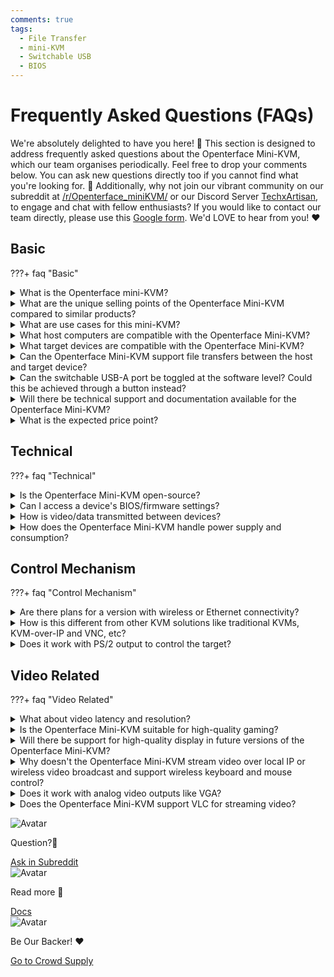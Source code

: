 ```yaml
---
comments: true
tags:
  - File Transfer
  - mini-KVM
  - Switchable USB
  - BIOS
---
```


# Frequently Asked Questions (FAQs)

We're absolutely delighted to have you here! 🌟 This section is designed to address frequently asked questions about the Openterface Mini-KVM, which our team organises periodically. Feel free to drop your comments below. You can ask new questions directly too if you cannot find what you're looking for. 📝 Additionally, why not join our vibrant community on our subreddit at [/r/Openterface_miniKVM/](https://www.reddit.com/r/Openterface_miniKVM/) or our Discord Server [TechxArtisan](https://discord.gg/4khsrbGS), to engage and chat with fellow enthusiasts? If you would like to contact our team directly, please use this [Google form](https://forms.gle/rwDDsMbs5pFwq7227). We'd LOVE to hear from you! ❤️

## Basic

???+ faq "Basic"
      <details class="frequent-question">
         <summary>What is the Openterface mini-KVM?</summary>
         The Openterface Mini-KVM is a portable device that allows control over another computer through [USB and HDMI connection](/quick-start/#connection). This KVM-over-USB solution captures video via HDMI and simulates a keyboard and mouse input. It enables to use your own laptop to display and control the target device directly. This tool is handy for tech enthusiasts and IT professionals for configuring or troubleshooting headless devices without the need for extra monitor, keyboard and mouse, especially in cases where the network connection is unreliable or not available at all.
      </details>
      <details class="frequent-question">
         <summary>What are the unique selling points of the Openterface Mini-KVM compared to similar products?</summary>
         The Openterface Mini-KVM stands out for its plug-and-play functionality, direct BIOS-level access, portable design, and a switchable USB-A port shared between host and target. It offers a stable and fast control experience without network dependency, making it ideal for uncertain situations where network access is limited or unreliable. It is about using your own laptop effectivly to do configuring for headless device: plug in, do things, and then move on to next one, without concern of network.
      </details>
      <details class="frequent-question">
         <summary>What are use cases for this mini-KVM?</summary>
         Please check out this page: [Use Cases](/use-cases)
      </details>
      <details class="frequent-question">
         <summary>What host computers are compatible with the Openterface Mini-KVM?</summary>
         To use this mini-KVM, the host computer must install one of these [host applications](/quick-start/#install-host-application) to support MacOS, Windows and Linux. Web-based extension and Android apps are currently under development.
      </details>
      <details class="frequent-question">
         <summary>What target devices are compatible with the Openterface Mini-KVM?</summary>
         No pre-installation or configuration is required on the target device. As long as the target device supports UI operations with video output (HDMI, VGA, e.g.) and has a USB port to receive emulated keyboard and mouse control (HID) signals, it can be used. Thus, Supported target device platforms include Windows, macOS, Linux, Android, and iOS.
      </details>
      <details class="frequent-question">
         <summary>Can the Openterface Mini-KVM support file transfers between the host and target device?</summary>
         <p>Yes, the Openterface Mini-KVM includes a switchable USB-A port shared between the host and target devices. With a USB stick/disk plugged into this port, files can be transferred between host and target by following these steps:</p>
         <ol>
            <li>Mount a USB stick drive on the host when the small black switch is on the side of the host's Type-C port.</li>
            <li>Copy the files onto this mounted drive.</li>
            <li>After copying, unmount the drive without physically unplugging it.</li>
            <li>Flip the small black switch to the other side. This action switches the USB-A port's connection to the target.</li>
            <li>Mount the USB stick on the target device and copy/move files off the drive, completing the transfer process of files from host to target.</li>
         </ol>
         <p>This method can also be used in the opposite direction.</p>
      </details>
      <details class="frequent-question">
         <summary>Can the switchable USB-A port be toggled at the software level? Could this be achieved through a button instead?</summary>
         The current design does not support toggling at the software level; it can only be physically flipped for now. Implementing toggling at the software level would necessitate a new design, incorporating a button and an LED indicator (either green/blue or on/off) to signify whether the USB port is set to the host or target mode. Additionally, this would require the integration of an additional chip, leading to increased costs in both hardware and software development. The existing design represents a compromise, aimed at balancing between cost-efficiency and basic functionality. Despite the potential for increased costs, we are interested in incorporating this feature in a future version for better user experience.
      </details>
      <details class="frequent-question">
         <summary>Will there be technical support and documentation available for the Openterface Mini-KVM?</summary>
         <ul>
            <li>Extensive documentation for the Openterface Mini-KVM can be found on our website at <a href="https://www.openterface.com/">Openterface.com</a>. We continuously update these resources to optimize your experience with the device.</li>
            <li>For technical support, we invite you to join our <a href="https://www.reddit.com/r/Openterface_miniKVM/">subreddit</a>, a community-driven platform for sharing queries and insights among fellow users and our expert team.</li>
            <li>If your issue remains unresolved, our team is available to provide further technical assistance. You can reach out via this <a href="https://forms.gle/rwDDsMbs5pFwq7227">form</a>.</li>
         </ul>
      </details>
      <details class="frequent-question">
         <summary>What is the expected price point?</summary>
         Pricing is still being determined and will depend on production costs and demand. We're exploring options like crowdfunding. Knowing how many people would like to buy this Openterface mini-KVM in advance will be very helpful for us to plan and control production costs more effectively, leading to a more affordable price. Thus, if you are interested into buying our product, please join this [Be Our Backer](https://www.crowdsupply.com/techxartisan/openterface-mini-kvm).
      </details>

## Technical

???+ faq "Technical"
      <details class="frequent-question">
         <summary>Is the Openterface Mini-KVM open-source?</summary>
         Plans to open-source the project are under consideration. Just bear with us a little longer; We need to tidy quite some things up for opening up. If you are interested into contributing, please do tell us via this [form](https://forms.gle/rwDDsMbs5pFwq7227). Stay tuned!
      </details>
      <details class="frequent-question">
         <summary>Can I access a device's BIOS/firmware settings?</summary>
         Yes, the direct connection of the Openterface Mini-KVM enables access to low-level BIOS or firmware settings. This feature stands in contrast to software-based KVM solutions or remote control applications like TeamViewer and Zoom, which are typically not able to do BIOS-level interactions.
      </details>
      <details class="frequent-question">
         <summary>How is video/data transmitted between devices?</summary>
         Video data is captured via HDMI and transmitted over USB 2.0 to the host computer for display. The switchable USB 2.0 port allows basic peripheral sharing. Future versions may offer higher throughput connections with USB 3.
      </details>
      <details class="frequent-question">
         <summary>How does the Openterface Mini-KVM handle power supply and consumption?</summary>
         The device does not require an external power supply, as it is designed to be powered through its Type-C connections from the host, enhancing its portability. In scenarios where the target device is a low-power micro-computer, such as a Raspberry Pi, it could be powered through the host via the Mini-KVM's switchable USB port. However, this is not recommended. The standard method of operation is to have an external power supply to the target device.
      </details>

## Control Mechanism

???+ faq "Control Mechanism"
      <details class="frequent-question">
         <summary>Are there plans for a version with wireless or Ethernet connectivity?</summary>
         <ul>
            <li>There are no immediate plans for us to support wireless or Ethernet connectivity in our Openterface products, as the focus of this mini-KVM is on fast, stable, direct control over USB to a target device, without concern of network condition.</li>
            <li>If we change our mind on this matter, we will keep [our community](https://www.reddit.com/r/Openterface_miniKVM/) updated 😃</li>
            <li>Nevertheless, please feel free to [share](https://forms.gle/rwDDsMbs5pFwq7227) your thoughts with us, if you really can not find a satisfying KVM-over-IP out there in the market.</li>
         </ul>
      </details>
      <details class="frequent-question">
         <summary>How is this different from other KVM solutions like traditional KVMs, KVM-over-IP and VNC, etc?</summary>
         Please go to the page [Comparison](/comparison) for more details there.
      </details>
      <details class="frequent-question">
         <summary>Does it work with PS/2 output to control the target?</summary>
         Consideration for supporting a built-in PS/2 interfaces is part of our future development plan.
      </details>

## Video Related

???+ faq "Video Related"
      <details class="frequent-question">
         <summary>What about video latency and resolution?</summary>
         The device is engineered to handle 1080p video with minimal latency, ensuring a seamless control experience.
      </details>
      <details class="frequent-question">
         <summary>Is the Openterface Mini-KVM suitable for high-quality gaming?</summary>
         Currently, our device is designed with a focus on providing direct control of target devices for technical / IT operations rather than prioritising high-resolution display output for gaming. As such, while the Openterface Mini-KVM facilitates efficient device configuration and troubleshooting, it may not support the high-quality display requirements necessary for an optimal gaming experience. Our priority is on reliability and functionality for technical tasks rather than gaming.
      </details>
      <details class="frequent-question">
         <summary>Will there be support for high-quality display in future versions of the Openterface Mini-KVM?</summary>
         Yes, we are aware that there is significant interest in high-quality display capabilities among our users. While it is not our main focus at the moment, we are considering the inclusion of enhanced display features for a professional version of the Openterface Mini-KVM. We value the feedback from our community and aim to cater to the needs of our users in future product developments.
      </details>
      <details class="frequent-question">
         <summary>Why doesn't the Openterface Mini-KVM stream video over local IP or wireless video broadcast and support wireless keyboard and mouse control?</summary>
         The design philosophy behind the Openterface Mini-KVM emphasizes stable, wired control to ensure reliability and performance. By prioritizing direct connections through HDMI and USB, we aim to provide a seamless and efficient user experience, free from the potential instabilities and latency associated with wireless communications and network streaming. However, we are open to exploring these features in future versions of our device, as we continue to assess user needs and technological advancements.
      </details>
      <details class="frequent-question">
         <summary>Does it work with analog video outputs like VGA?</summary>
         Currently it only captures digital video via HDMI. VGA support may be added in the future. Simple analog conversion can be achieved using HDMI-to-VGA adapters.
      </details>
      <details class="frequent-question">
         <summary>Does the Openterface Mini-KVM support VLC for streaming video?</summary>
         No, the Openterface Mini-KVM does not support VLC for streaming video. This is because the device is not designed as a network-based solution, which is typically required for streaming applications like VLC. Our focus is on direct USB connectivity for device control and management, rather than network-dependent functionalities.
      </details>

<section class="dialogue-section-white" id="dialogues-section">
    <div class="container">
    <div class="callout-button-container">
        <div class="dialogue-bubble" id="op-bubble">
         <img src="/images/op-avatar.jpg" alt="Avatar" class="avatar" draggable="false">
         <p>Question?🤔</p>
         <a href="https://www.reddit.com/r/Openterface_miniKVM/" class="md-button md-button--primary" id="join-waitlist-button">Ask in Subreddit</a>
        </div>
      <div class="dialogue-bubble" id="op-bubble">
        <img src="/images/op-avatar.jpg" alt="Avatar" class="avatar" draggable="false">
        <p>Read more 📖</p>
        <a href="/quick-start" class="md-button md-button--primary" id="join-waitlist-button">Docs</a>
      </div>
      <div class="dialogue-bubble" id="op-bubble">
        <img src="/images/op-avatar.jpg" alt="Avatar" class="avatar" draggable="false">
        <p>Be Our Backer! ❤️</p>
        <a href="https://www.crowdsupply.com/techxartisan/openterface-mini-kvm" class="md-button md-button--primary" id="join-waitlist-button">Go to Crowd Supply</a>
      </div>
    </div>
</section>